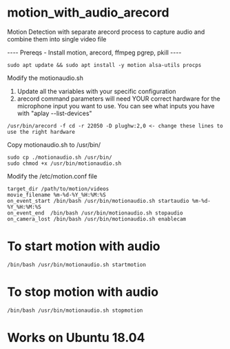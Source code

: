 # motion_with_audio_arecord
Motion Detection with separate arecord process to capture audio and combine them into single video file

---- Prereqs - Install motion, arecord, ffmpeg pgrep, pkill ----
```
sudo apt update && sudo apt install -y motion alsa-utils procps
```
Modify the motionaudio.sh 
1. Update all the variables with your specific configuration
2. arecord command parameters will need YOUR correct hardware for the microphone input you want to use.
You can see what inputs you have with "aplay  --list-devices"
```
/usr/bin/arecord -f cd -r 22050 -D plughw:2,0 <- change these lines to use the right hardware
```
Copy motionaudio.sh to /usr/bin/
```
sudo cp ./motionaudio.sh /usr/bin/
sudo chmod +x /usr/bin/motionaudio.sh
```

Modify the /etc/motion.conf file
```
target_dir /path/to/motion/videos
movie_filename %m-%d-%Y_%H:%M:%S
on_event_start /bin/bash /usr/bin/motionaudio.sh startaudio %m-%d-%Y_%H:%M:%S
on_event_end  /bin/bash /usr/bin/motionaudio.sh stopaudio
on_camera_lost /bin/bash /usr/bin/motionaudio.sh enablecam
```
# To start motion with audio
```
/bin/bash /usr/bin/motionaudio.sh startmotion
```
# To stop motion with audio
```
/bin/bash /usr/bin/motionaudio.sh stopmotion
```
# Works on Ubuntu 18.04 
